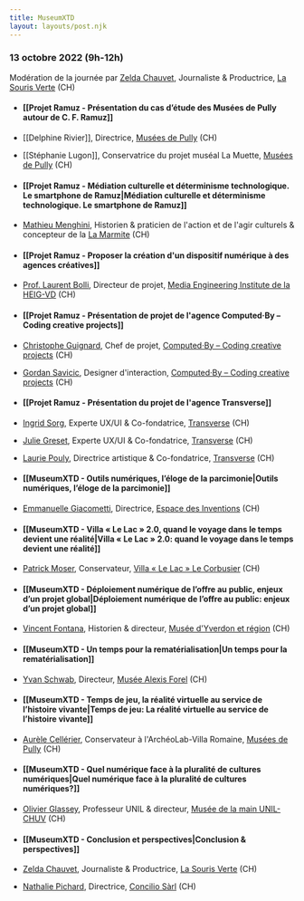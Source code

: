 ```yaml
---
title: MuseumXTD
layout: layouts/post.njk
---
```

### 13 octobre 2022 (9h-12h)
Modération de la journée par [Zelda Chauvet](https://www.linkedin.com/in/zelda-chauvet-6b392723/), Journaliste & Productrice, [La Souris Verte](https://lasourisverte.ch/) (CH)

- #### [[Projet Ramuz - Présentation du cas d’étude des Musées de Pully autour de C. F. Ramuz]]
- [[Delphine Rivier]], Directrice, [Musées de Pully](http://www.museedartdepully.ch) (CH)
- [[Stéphanie Lugon]], Conservatrice du projet muséal La Muette, [Musées de Pully](http://www.museedartdepully.ch) (CH)


- #### [[Projet Ramuz - Médiation culturelle et déterminisme technologique. Le smartphone de Ramuz|Médiation culturelle et déterminisme technologique. Le smartphone de Ramuz]]
- [Mathieu Menghini](https://www.linkedin.com/in/mathieu-menghini-741803155/), Historien & praticien de l'action et de l'agir culturels & concepteur de la [La Marmite](https://lamarmite.org/) (CH)


- #### [[Projet Ramuz - Proposer la création d'un dispositif numérique à des agences créatives]]
- [Prof. Laurent Bolli](https://www.linkedin.com/in/laurentbolli/), Directeur de projet, [Media Engineering Institute de la HEIG-VD](https://heig-vd.ch/rad/instituts/mei/) (CH)


- #### [[Projet Ramuz - Présentation de projet de l'agence Computed·By – Coding creative projects]]
- [Christophe Guignard](https://www.linkedin.com/in/christopheguignard/?originalSubdomain=ch), Chef de projet, [Computed·By – Coding creative projects](https://www.computedby.com/fr) (CH)     
- [Gordan Savicic](https://www.linkedin.com/in/gordan-savi%C4%8Di%C4%87-aa15233?originalSubdomain=ch), Designer d'interaction, [Computed·By – Coding creative projects](https://www.computedby.com/fr) (CH)


- #### [[Projet Ramuz - Présentation du projet de l'agence Transverse]] 
- [Ingrid Sorg](https://www.linkedin.com/in/ingridsorg/?originalSubdomain=ch), Experte UX/UI & Co-fondatrice, [Transverse](https://transverse.ch/) (CH)
- [Julie Greset](https://www.linkedin.com/in/juliegreset/?originalSubdomain=ch), Experte UX/UI & Co-fondatrice, [Transverse](https://transverse.ch/) (CH)
- [Laurie Pouly](https://www.linkedin.com/in/lauriepouly/?originalSubdomain=ch), Directrice artistique & Co-fondatrice, [Transverse](https://transverse.ch/) (CH)
 

- #### [[MuseumXTD - Outils numériques, l’éloge de la parcimonie|Outils numériques, l’éloge de la parcimonie]]
- [Emmanuelle Giacometti](https://www.linkedin.com/in/emmanuelle-giacometti-874681a/), Directrice, [Espace des Inventions](https://www.espace-des-inventions.ch/) (CH)


- #### [[MuseumXTD - Villa « Le Lac » 2.0, quand le voyage dans le temps devient une réalité|Villa « Le Lac » 2.0: quand le voyage dans le temps devient une réalité]]
- [Patrick Moser](https://www.linkedin.com/in/patrickmosertraductions/), Conservateur, [Villa « Le Lac » Le Corbusier](https://villalelac.ch/fr/expositions) (CH)


- #### [[MuseumXTD - Déploiement numérique de l’offre au public, enjeux d’un projet global|Déploiement numérique de l’offre au public: enjeux d’un projet global]]
- [Vincent Fontana](https://www.linkedin.com/in/vincent-fontana/), Historien & directeur, [Musée d'Yverdon et région](https://musee-yverdon-region.ch) (CH)


- #### [[MuseumXTD - Un temps pour la rematérialisation|Un temps pour la rematérialisation]]
- [Yvan Schwab](https://www.linkedin.com/in/yvan-schwab-30453b67/), Directeur, [Musée Alexis Forel](https://museeforel.ch/) (CH)


- #### [[MuseumXTD - Temps de jeu, la réalité virtuelle au service de l’histoire vivante|Temps de jeu: La réalité virtuelle au service de l’histoire vivante]]
- [Aurèle Cellérier](https://www.linkedin.com/in/aur%C3%A8le-cell%C3%A9rier-1996a9b1/?originalSubdomain=ch), Conservateur à l'ArchéoLab-Villa Romaine, [Musées de Pully](https://www.museedartdepully.ch/fr/accueil/) (CH)


- #### [[MuseumXTD - Quel numérique face à la pluralité de cultures numériques|Quel numérique face à la pluralité de cultures numériques?]]
- [Olivier Glassey](https://applicationspub.unil.ch/interpub/noauth/php/Un/UnPers.php?PerNum=881059&LanCode=37), Professeur UNIL & directeur, [Musée de la main UNIL-CHUV](https://www.museedelamain.ch/) (CH)


- #### [[MuseumXTD - Conclusion et perspectives|Conclusion & perspectives]]
- [Zelda Chauvet](https://www.linkedin.com/in/zelda-chauvet-6b392723/), Journaliste & Productrice, [La Souris Verte](https://lasourisverte.ch/) (CH)
- [Nathalie Pichard](https://www.linkedin.com/in/nathalie-pichard/), Directrice, [Concilio Sàrl](https://www.concilioltd.com/) (CH)
